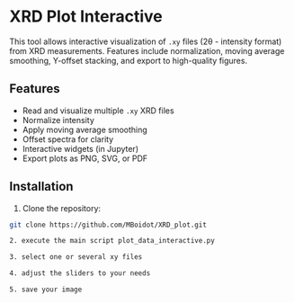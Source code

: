 # XRD Plot Interactive

This tool allows interactive visualization of `.xy` files (2θ - intensity format) from XRD measurements. Features include normalization, moving average smoothing, Y-offset stacking, and export to high-quality figures.

## Features

- Read and visualize multiple `.xy` XRD files
- Normalize intensity
- Apply moving average smoothing
- Offset spectra for clarity
- Interactive widgets (in Jupyter)
- Export plots as PNG, SVG, or PDF

## Installation

1. Clone the repository:

```bash
git clone https://github.com/MBoidot/XRD_plot.git

2. execute the main script plot_data_interactive.py

3. select one or several xy files

4. adjust the sliders to your needs

5. save your image